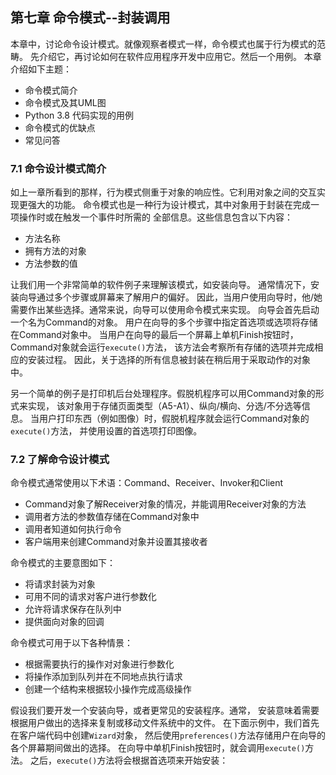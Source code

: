 ## 第七章 命令模式--封装调用
本章中，讨论命令设计模式。就像观察者模式一样，命令模式也属于行为模式的范畴。
先介绍它，再讨论如何在软件应用程序开发中应用它。然后一个用例。
本章介绍如下主题：
* 命令模式简介
* 命令模式及其UML图
* Python 3.8 代码实现的用例
* 命令模式的优缺点
* 常见问答

### 7.1 命令设计模式简介
如上一章所看到的那样，行为模式侧重于对象的响应性。它利用对象之间的交互实现更强大的功能。
命令模式也是一种行为设计模式，其中对象用于封装在完成一项操作时或在触发一个事件时所需的
全部信息。这些信息包含以下内容：
* 方法名称
* 拥有方法的对象
* 方法参数的值

让我们用一个非常简单的软件例子来理解该模式，如安装向导。
通常情况下，安装向导通过多个步骤或屏幕来了解用户的偏好。
因此，当用户使用向导时，他/她需要作出某些选择。通常来说，向导可以使用命令模式来实现。
向导会首先启动一个名为Command的对象。
用户在向导的多个步骤中指定首选项或选项将存储在Command对象中。
当用户在向导的最后一个屏幕上单机Finish按钮时，Command对象就会运行`execute()`方法，
该方法会考察所有存储的选项并完成相应的安装过程。
因此，关于选择的所有信息被封装在稍后用于采取动作的对象中。

另一个简单的例子是打印机后台处理程序。假脱机程序可以用Command对象的形式来实现，
该对象用于存储页面类型（A5-A1）、纵向/横向、分选/不分选等信息。
当用户打印东西（例如图像）时，假脱机程序就会运行Command对象的`execute()`方法，
并使用设置的首选项打印图像。

### 7.2 了解命令设计模式
命令模式通常使用以下术语：Command、Receiver、Invoker和Client
* Command对象了解Receiver对象的情况，并能调用Receiver对象的方法
* 调用者方法的参数值存储在Command对象中
* 调用者知道如何执行命令
* 客户端用来创建Command对象并设置其接收者

命令模式的主要意图如下：
* 将请求封装为对象
* 可用不同的请求对客户进行参数化
* 允许将请求保存在队列中
* 提供面向对象的回调

命令模式可用于以下各种情景：
* 根据需要执行的操作对对象进行参数化
* 将操作添加到队列并在不同地点执行请求
* 创建一个结构来根据较小操作完成高级操作

假设我们要开发一个安装向导，或者更常见的安装程序。通常，
安装意味着需要根据用户做出的选择来复制或移动文件系统中的文件。
在下面示例中，我们首先在客户端代码中创建`Wizard`对象，
然后使用`preferences()`方法存储用户在向导的各个屏幕期间做出的选择。
在向导中单机Finish按钮时，就会调用`execute()`方法。
之后，`execute()`方法将会根据首选项来开始安装：
```
```
